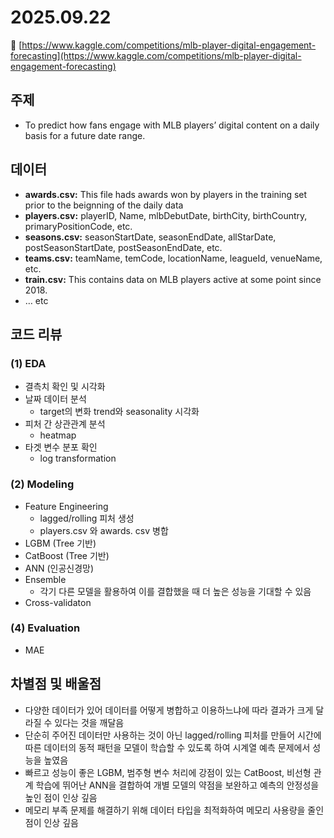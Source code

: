 # 2025.09.22

🔗 [https://www.kaggle.com/competitions/mlb-player-digital-engagement-forecasting](https://www.kaggle.com/competitions/mlb-player-digital-engagement-forecasting)

## 주제

- To predict how fans engage with MLB players’ digital content on a daily basis for a future date range.

## 데이터

- **awards.csv:** This file hads awards won by players in the training set prior to the beignning of the daily data
- **players.csv:** playerID, Name, mlbDebutDate, birthCity, birthCountry, primaryPositionCode, etc.
- **seasons.csv:** seasonStartDate, seasonEndDate, allStarDate, postSeasonStartDate, postSeasonEndDate, etc.
- **teams.csv:** teamName, temCode, locationName, leagueId, venueName, etc.
- **train.csv:** This contains data on MLB players active at some point since 2018.
- … etc

## 코드 리뷰

### (1) EDA

- 결측치 확인 및 시각화
- 날짜 데이터 분석
    - target의 변화 trend와 seasonality 시각화
- 피처 간 상관관계 분석
    - heatmap
- 타겟 변수 분포 확인
    - log transformation

### **(2) Modeling**

- Feature Engineering
    - lagged/rolling 피처 생성
    - players.csv 와 awards. csv 병합
- LGBM (Tree 기반)
- CatBoost (Tree 기반)
- ANN (인공신경망)
- Ensemble
    - 각기 다른 모델을 활용하여 이를 결합했을 때 더 높은 성능을 기대할 수 있음
- Cross-validaton

### (4) Evaluation

- MAE

## 차별점 및 배울점

- 다양한 데이터가 있어 데이터를 어떻게 병합하고 이용하느냐에 따라 결과가 크게 달라질 수 있다는 것을 깨달음
- 단순히 주어진 데이터만 사용하는 것이 아닌 lagged/rolling 피처를 만들어 시간에 따른 데이터의 동적 패턴을 모델이 학습할 수 있도록 하여 시계열 예측 문제에서 성능을 높였음
- 빠르고 성능이 좋은 LGBM, 범주형 변수 처리에 강점이 있는 CatBoost, 비선형 관계 학습에 뛰어난 ANN을 결합하여 개별 모델의 약점을 보완하고 예측의 안정성을 높인 점이 인상 깊음
- 메모리 부족 문제를 해결하기 위해 데이터 타입을 최적화하여 메모리 사용량을 줄인 점이 인상 깊음
